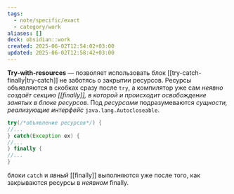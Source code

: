 ```yaml
---
tags:
  - note/specific/exact
  - category/work
aliases: []
deck: obsidian::work
created: 2025-06-02T12:54:02+03:00
updated: 2025-06-02T12:58:42+03:00
---
```


**Try-with-resources**
—
позволяет использовать блок [[try-catch-finally|try-catch]] не заботясь о закрытии ресурсов. Ресурсы объявляются в скобках сразу после `try`, а компилятор уже сам *неявно создаёт секцию [[finally]], в которой и происходит освобождение занятых в блоке ресурсов*. Под *ресурсами* подразумеваются *сущности, реализующие интерфейс* `java.lang.Autocloseable`.

```java
try(/*объявление ресурсов*/) {
//... 
} catch(Exception ex) {
//...
} finally {
//...
}
```

блоки `catch` и *явный* [[finally]] выполняются уже после того, как закрываются ресурсы в *неявном* finally.
